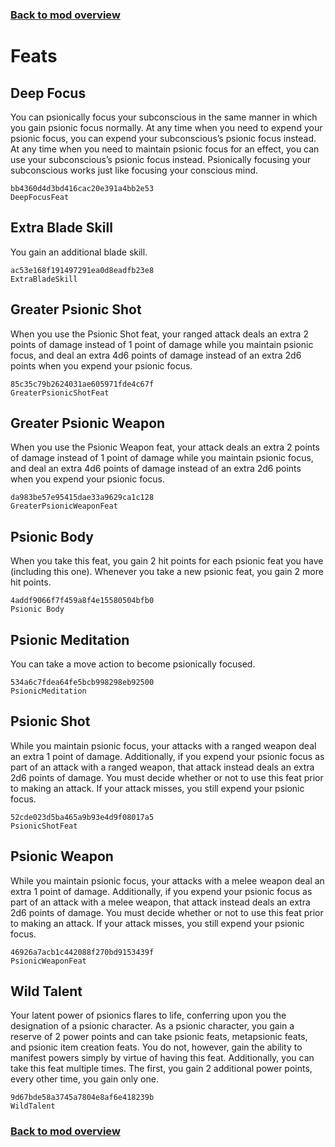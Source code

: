 ### [Back to mod overview](./README.md)

# Feats

## Deep Focus

You can psionically focus your subconscious in the same manner in which you gain psionic focus normally. At any time when you need to expend your psionic focus, you can expend your subconscious’s psionic focus instead. At any time when you need to maintain psionic focus for an effect, you can use your subconscious’s psionic focus instead. Psionically focusing your subconscious works just like focusing your conscious mind.

`bb4360d4d3bd416cac20e391a4bb2e53`  
`DeepFocusFeat`  

## Extra Blade Skill

You gain an additional blade skill.

`ac53e168f191497291ea0d8eadfb23e8`  
`ExtraBladeSkill`  

## Greater Psionic Shot

When you use the Psionic Shot feat, your ranged attack deals an extra 2 points of damage instead of 1 point of damage while you maintain psionic focus, and deal an extra 4d6 points of damage instead of an extra 2d6 points when you expend your psionic focus.

`85c35c79b2624031ae605971fde4c67f`  
`GreaterPsionicShotFeat`  

## Greater Psionic Weapon

When you use the Psionic Weapon feat, your attack deals an extra 2 points of damage instead of 1 point of damage while you maintain psionic focus, and deal an extra 4d6 points of damage instead of an extra 2d6 points when you expend your psionic focus.

`da983be57e95415dae33a9629ca1c128`  
`GreaterPsionicWeaponFeat`  

## Psionic Body

When you take this feat, you gain 2 hit points for each psionic feat you have (including this one). Whenever you take a new psionic feat, you gain 2 more hit points.

`4addf9066f7f459a8f4e15580504bfb0`  
`Psionic Body`  

## Psionic Meditation

You can take a move action to become psionically focused.

`534a6c7fdea64fe5bcb998298eb92500`  
`PsionicMeditation`  

## Psionic Shot

While you maintain psionic focus, your attacks with a ranged weapon deal an extra 1 point of damage. Additionally, if you expend your psionic focus as part of an attack with a ranged weapon, that attack instead deals an extra 2d6 points of damage. You must decide whether or not to use this feat prior to making an attack. If your attack misses, you still expend your psionic focus.

`52cde023d5ba465a9b93e4d9f08017a5`  
`PsionicShotFeat`  

## Psionic Weapon

While you maintain psionic focus, your attacks with a melee weapon deal an extra 1 point of damage. Additionally, if you expend your psionic focus as part of an attack with a melee weapon, that attack instead deals an extra 2d6 points of damage. You must decide whether or not to use this feat prior to making an attack. If your attack misses, you still expend your psionic focus.

`46926a7acb1c442088f270bd9153439f`  
`PsionicWeaponFeat`  

## Wild Talent

Your latent power of psionics flares to life, conferring upon you the designation of a psionic character. As a psionic character, you gain a reserve of 2 power points and can take psionic feats, metapsionic feats, and psionic item creation feats. You do not, however, gain the ability to manifest powers simply by virtue of having this feat. Additionally, you can take this feat multiple times. The first, you gain 2 additional power points, every other time, you gain only one.

`9d67bde58a3745a7804e8af6e418239b`  
`WildTalent`  


### [Back to mod overview](./README.md)
